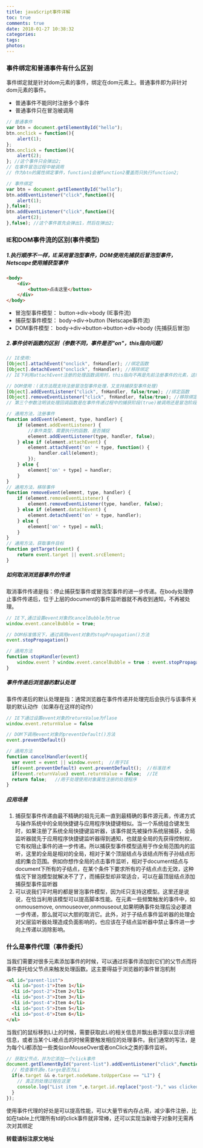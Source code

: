 ```yaml
---
title: javaScript事件详解
toc: true
comments: true
date: 2018-01-27 10:38:32
categories:
tags:
photos:
---
```


<!--more-->
### 事件绑定和普通事件有什么区别
事件绑定就是针对dom元素的事件，绑定在dom元素上。普通事件即为非针对dom元素的事件。

* 普通事件不能同时注册多个事件
* 普通事件只在冒泡被调用

```js
// 普通事件
var btn = document.getElementById("hello");
btn.onclick = function(){
    alert(1);
};
btn.onclick = function(){
    alert(2);
}; //这个事件只会弹出2;
// 在事件冒泡过程中被调用
// 作为btn的属性绑定事件，function1会被function2覆盖而只执行function2;

// 事件绑定
var btn = document.getElementById("hello");
btn.addEventListener("click",function(){
    alert(1);
},false);
btn.addEventListener("click",function(){
    alert(2);
},false); //这个事件首先会弹出1，然后在弹出2;
```

### IE和DOM事件流的区别(事件模型)

##### 1.执行顺序不一样，IE采用冒泡型事件，DOM使用先捕获后冒泡型事件，Netscape使用捕获型事件
```html
<body>
    <div>
        <button>点击这里</button>
    </div>
</body>
```
* 冒泡型事件模型： button->div->body (IE事件流)
* 捕获型事件模型： body->div->button (Netscape事件流)
* DOM事件模型： body->div->button->button->div->body (先捕获后冒泡)

##### 2.事件侦听函数的区别（参数不同，事件是否"on"，this指向问题）

```js
// IE使用:
[Object].attachEvent("onclick", fnHandler); //绑定函数
[Object].detachEvent("onclick", fnHandler); //移除绑定
// IE下利用attachEvent注册的处理函数调用时，this指向不再是先前注册事件的元素，这时的this为window对象了

// DOM使用：(该方法既支持注册冒泡型事件处理，又支持捕获型事件处理)
[Object].addEventListener("click", fnHandler, false/true); //绑定函数
[Object].removeEventListener("click", fnHandler, false/true); //移除绑定
// 第三个参数注明该处理回调函数是在事件传递过程中的捕获阶段(true)被调用还是冒泡阶段(flase)被调用

// 通用方法，注册事件
function addEvent(element, type, handler) {
    if (element.addEventListener) {
        //事件类型、需要执行的函数、是否捕捉
        element.addEventListener(type, handler, false);
    } else if (element.attachEvent) {
        element.attachEvent('on' + type, function() {
            handler.call(element);
        });
    } else {
        element['on' + type] = handler;
    }
}
// 通用方法，移除事件
function removeEvent(element, type, handler) {
    if (element.removeEventListener) {
        element.removeEventListener(type, handler, false);
    } else if (element.datachEvent) {
        element.detachEvent('on' + type, handler);
    } else {
        element['on' + type] = null;
    }
}
// 通用方法，获取事件目标
function getTarget(event) {
    return event.target || event.srcElement;
}
```

##### 如何取消浏览器事件的传递

取消事件传递是指：停止捕获型事件或冒泡型事件的进一步传递。在body处理停止事件传递后，位于上层的document的事件监听器就不再收到通知，不再被处理。

```js
// IE下,通过设置event对象的cancelBubble为true
window.event.cancelBubble = true;

// DOM标准情况下，通过调用event对象的stopPropagation()方法
event.stopPropagation()

// 通用方法
function stopHandler(event)
    window.event ? window.event.cancelBubble = true : event.stopPropagation();
}
```

##### 事件传递后浏览器的默认处理

事件传递后的默认处理是指：通常浏览器在事件传递并处理完后会执行与该事件关联的默认动作（如果存在这样的动作）

```js
// IE下通过设置event对象的returnValue为flase
window.event.returnValue = false

// DOM下调用event对象的preventDefault()方法
event.preventDefault()

// 通用方法
function cancelHandler(event){
  var event = event || window.event;  //用于IE
  if(event.preventDefault) event.preventDefault();  //标准技术
  if(event.returnValue) event.returnValue = false;  //IE
  return false;   //用于处理使用对象属性注册的处理程序
}

```

##### 应用场景

1. 捕获型事件传递由最不精确的祖先元素一直到最精确的事件源元素，传递方式与操作系统中的全局快捷键与应用程序快捷键相似。当一个系统组合键发生时，如果注册了系统全局快捷键监听器，该事件就先被操作系统层捕获，全局监听器就先于应用程序快捷键监听器得到通知，也就是全局的先获得控制权，它有权阻止事件的进一步传递。所以捕获型事件模型适用于作全局范围内的监听，这里的全局是相对的全局，相对于某个顶层结点与该结点所有子孙结点形成的集合范围。例如你想作全局的点击事件监听，相对于document结点与document下所有的子结点，在某个条件下要求所有的子结点点击无效，这种情况下冒泡模型就解决不了了，而捕获型却非常适合，可以在最顶层结点添加捕获型事件监听器
2. 可以说我们平时用的都是冒泡事件模型，因为IE只支持这模型。这里还是说说，在恰当利用该模型可以提高脚本性能。在元素一些频繁触发的事件中，如onmousemove, onmouseover,onmouseout,如果明确事件处理后没必要进一步传递，那么就可以大胆的取消它。此外，对于子结点事件监听器的处理会对父层监听器处理造成负面影响的，也应该在子结点监听器中禁止事件进一步向上传递以消除影响。

### 什么是事件代理（事件委托）

当我们需要对很多元素添加事件的时候，可以通过将事件添加到它们的父节点而将事件委托给父节点来触发处理函数。这主要得益于浏览器的事件冒泡机制
```html
<ul id="parent-list">
  <li id="post-1">Item 1</li>
  <li id="post-2">Item 2</li>
  <li id="post-3">Item 3</li>
  <li id="post-4">Item 4</li>
  <li id="post-5">Item 5</li>
  <li id="post-6">Item 6</li>
</ul>
```

当我们的鼠标移到Li上的时候，需要获取此Li的相关信息并飘出悬浮窗以显示详细信息，或者当某个Li被点击的时候需要触发相应的处理事件。我们通常的写法，是为每个Li都添加一些类似onMouseOver或者onClick之类的事件监听。

```js
// 获取父节点，并为它添加一个click事件
document.getElementById("parent-list").addEventListener("click",function(e) {
  // 检查事件源e.targe是否为Li
  if(e.target && e.target.nodeName.toUpperCase == "LI") {
    // 真正的处理过程在这里
    console.log("List item ",e.target.id.replace("post-")," was clicked!");
  }
});
```

使用事件代理的好处是可以提高性能，可以大量节省内存占用，减少事件注册，比如在table上代理所有td的click事件就非常棒，还可以实现当新增子对象时无需再次对其绑定



**转载请标注原文地址**
